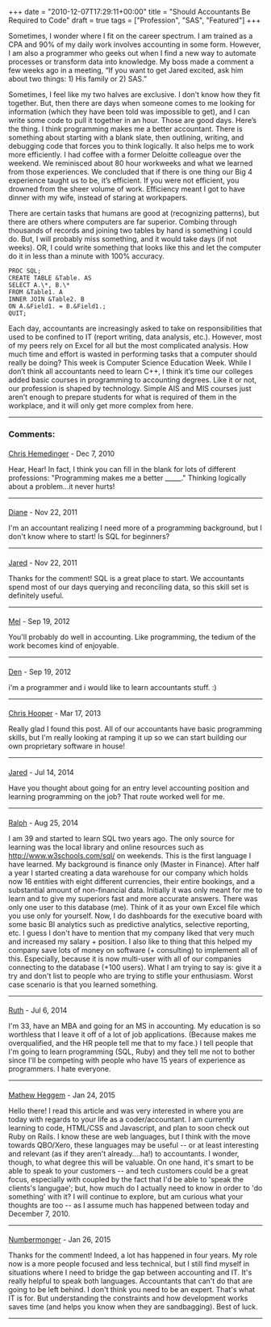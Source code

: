 +++
date = "2010-12-07T17:29:11+00:00"
title = "Should Accountants Be Required to Code"
draft = true
tags = ["Profession", "SAS", "Featured"]
+++

Sometimes, I wonder where I fit on the career spectrum. I am trained as a CPA and 90% of my daily work involves accounting in some form. However, I am also a programmer who geeks out when I find a new way to automate processes or transform data into knowledge. My boss made a comment a few weeks ago in a meeting, “If you want to get Jared excited, ask him about two things: 1) His family or 2) SAS.” 

Sometimes, I feel like my two halves are exclusive. I don’t know how they fit together. But, then there are days when someone comes to me looking for information (which they have been told was impossible to get), and I can write some code to pull it together in an hour. Those are good days. Here’s the thing. I think programming makes me a better accountant. There is something about starting with a blank slate, then outlining, writing, and debugging code that forces you to think logically. It also helps me to work more efficiently. I had coffee with a former Deloitte colleague over the weekend. We reminisced about 80 hour workweeks and what we learned from those experiences. We concluded that if there is one thing our Big 4 experience taught us to be, it’s efficient. If you were not efficient, you drowned from the sheer volume of work. Efficiency meant I got to have dinner with my wife, instead of staring at workpapers. 

There are certain tasks that humans are good at (recognizing patterns), but there are others where computers are far superior. Combing through thousands of records and joining two tables by hand is something I could do. But, I will probably miss something, and it would take days (if not weeks). OR, I could write something that looks like this and let the computer do it in less than a minute with 100% accuracy. 

```
PROC SQL; 
CREATE TABLE &Table. AS 
SELECT A.\*, B.\* 
FROM &Table1. A 
INNER JOIN &Table2. B 
ON A.&Field1. = B.&Field1.; 
QUIT;
```

Each day, accountants are increasingly asked to take on responsibilities that used to be confined to IT (report writing, data analysis, etc.). However, most of my peers rely on Excel for all but the most complicated analysis. How much time and effort is wasted in performing tasks that a computer should really be doing? This week is Computer Science Education Week. While I don’t think all accountants need to learn C++, I think it’s time our colleges added basic courses in programming to accounting degrees. Like it or not, our profession is shaped by technology. Simple AIS and MIS courses just aren’t enough to prepare students for what is required of them in the workplace, and it will only get more complex from here.


---
### Comments:

#### 
[Chris Hemedinger](http://blogs.sas.com/sasdummy "chris.hemedinger@sas.com") - <time datetime="2010-12-07 15:05:27">Dec 7, 2010</time>

Hear, Hear! In fact, I think you can fill in the blank for lots of different professions: "Programming makes me a better \_\_\_\_\_." Thinking logically about a problem...it never hurts!
<hr />

#### 
[Diane]( "dmiller91@charter.net") - <time datetime="2011-11-22 16:50:13">Nov 22, 2011</time>

I'm an accountant realizing I need more of a programming background, but I don't know where to start! Is SQL for beginners?
<hr />

#### 
[Jared]( "jared@monger.cc") - <time datetime="2011-11-22 19:03:57">Nov 22, 2011</time>

Thanks for the comment! SQL is a great place to start. We accountants spend most of our days querying and reconciling data, so this skill set is definitely useful.
<hr />

#### 
[Mel]( "vomel12012@gmail.com") - <time datetime="2012-09-19 22:02:02">Sep 19, 2012</time>

You'll probably do well in accounting. Like programming, the tedium of the work becomes kind of enjoyable.
<hr />

#### 
[Den]( "cheatx@gmail.com") - <time datetime="2012-09-19 20:20:55">Sep 19, 2012</time>

i'm a programmer and i would like to learn accountants stuff. :)
<hr />

#### 
[Chris Hooper](http://www.cirillohooper.com "chris@cirillohooper.com") - <time datetime="2013-03-17 02:03:17">Mar 17, 2013</time>

Really glad I found this post. All of our accountants have basic programming skills, but I'm really looking at ramping it up so we can start building our own proprietary software in house!
<hr />

#### 
[Jared]( "jared@monger.cc") - <time datetime="2014-07-14 09:09:00">Jul 14, 2014</time>

Have you thought about going for an entry level accounting position and learning programming on the job? That route worked well for me.
<hr />

#### 
[Ralph]( "ralphhut@gmx.de") - <time datetime="2014-08-25 05:47:23">Aug 25, 2014</time>

I am 39 and started to learn SQL two years ago. The only source for learning was the local library and online resources such as http://www.w3schools.com/sql/ on weekends. This is the first language I have learned. My background is finance only (Master in Finance). After half a year I started creating a data warehouse for our company which holds now 16 entities with eight different currencies, their entire bookings, and a substantial amount of non-financial data. Initially it was only meant for me to learn and to give my superiors fast and more accurate answers. There was only one user to this database (me). Think of it as your own Excel file which you use only for yourself. Now, I do dashboards for the executive board with some basic BI analytics such as predictive analytics, selective reporting, etc. I guess I don't have to mention that my company liked that very much and increased my salary + position. I also like to thing that this helped my company save lots of money on software (+ consulting) to implement all of this. Especially, because it is now multi-user with all of our companies connecting to the database (+100 users). What I am trying to say is: give it a try and don't list to people who are trying to stifle your enthusiasm. Worst case scenario is that you learned something.
<hr />

#### 
[Ruth]( "r.ellenbryant@gmail.com") - <time datetime="2014-07-06 19:01:28">Jul 6, 2014</time>

I'm 33, have an MBA and going for an MS in accounting. My education is so worthless that I leave it off of a lot of job applications. (Because makes me overqualified, and the HR people tell me that to my face.) I tell people that I'm going to learn programming (SQL, Ruby) and they tell me not to bother since I'll be competing with people who have 15 years of experience as programmers. I hate everyone.
<hr />

#### 
[Mathew Heggem](http://www.suminnovation.com "mathew.heggem@suminnovation.com") - <time datetime="2015-01-24 11:34:54">Jan 24, 2015</time>

Hello there! I read this article and was very interested in where you are today with regards to your life as a coder/accountant. I am currently learning to code, HTML/CSS and Javascript, and plan to soon check out Ruby on Rails. I know these are web languages, but I think with the move towards QBO/Xero, these languages may be useful -- or at least interesting and relevant (as if they aren't already....ha!) to accountants. I wonder, though, to what degree this will be valuable. On one hand, it's smart to be able to speak to your customers -- and tech customers could be a great focus, especially with coupled by the fact that I'd be able to 'speak the clients's langugae'; but, how much do I actually need to know in order to 'do something' with it? I will continue to explore, but am curious what your thoughts are too -- as I assume much has happened between today and December 7, 2010.
<hr />

#### 
[Numbermonger]( "jared@monger.cc") - <time datetime="2015-01-26 13:46:09">Jan 26, 2015</time>

Thanks for the comment! Indeed, a lot has happened in four years. My role now is a more people focused and less technical, but I still find myself in situations where I need to bridge the gap between accounting and IT. It's really helpful to speak both languages. Accountants that can't do that are going to be left behind. I don't think you need to be an expert. That's what IT is for. But understanding the constraints and how development works saves time (and helps you know when they are sandbagging). Best of luck.
<hr />
